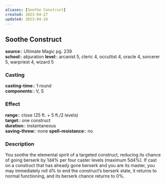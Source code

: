 ```yaml
---
aliases: [Soothe Construct]
created: 2023-04-27
updated: 2023-04-28
---
```


## Soothe Construct

**source**:: Ultimate Magic pg. 239  
**school**:: abjuration
**level**:: arcanist 5, cleric 4, occultist 4, oracle 4, sorcerer 5, warpriest 4, wizard 5

### Casting

**casting-time**:: 1 round  
**components**:: V, S

### Effect

**range**:: close (25 ft. + 5 ft./2 levels)  
**target**:: one construct  
**duration**:: instantaneous  
**saving-throw**:: none
**spell-resistance**:: no

### Description

You soothe the elemental spirit of a targeted construct, reducing its chance of going berserk by 1d4% per four caster levels (maximum 5d4%). If cast on a construct that has already gone berserk and you are its master, you may immediately roll d% to end the construct’s berserk state, it returns to normal functioning, and its berserk chance returns to 0%.
